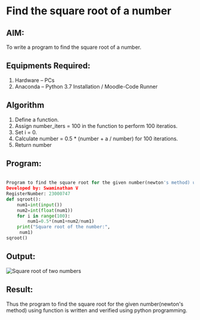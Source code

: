 # Find the square root of a number

## AIM:
To write a program to find the square root of a number.

## Equipments Required:
1. Hardware – PCs
2. Anaconda – Python 3.7 Installation / Moodle-Code Runner

## Algorithm
1. Define a function.
2. Assign number_iters = 100 in the function to perform 100 iteratios.
3. Set i = 0.
4. Calculate  number = 0.5 * (number + a / number) for 100 iterations.
5. Return number

## Program:
```python
 
Program to find the square root for the given number(newton's method) using function.
Developed by: Swaminathan V
RegisterNumber: 23000747
def sqroot():
    num1=int(input())
    num2=int(float(num1))
    for i in range(100):
        num1=0.5*(num1+num2/num1)
    print("Square root of the number:",
     num1)
sqroot()

```

## Output:
![Square root of two numbers](https://github.com/SwaminathanV23000747/Square-root-of-a-number/assets/148931113/2bb8a550-e93c-4d8f-90e7-e98274405ae7)


## Result:
Thus the program to find the square root for the given number(newton's method) using function is written and verified using python programming.

